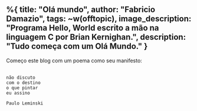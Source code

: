 %{
    title: "Olá mundo",
    author: "Fabricio Damazio",
    tags: ~w(offtopic),
    image_description: "Programa Hello, World escrito a mão na linguagem C por Brian Kernighan.",
    description: "Tudo começa com um Olá Mundo."
}
---
Começo este blog com um poema como seu manifesto:
<br/>
<br/>

    não discuto
    com o destino
    o que pintar
    eu assino

    Paulo Leminski

